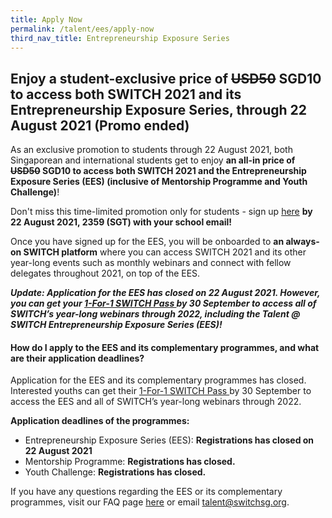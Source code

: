 ```yaml
---
title: Apply Now
permalink: /talent/ees/apply-now
third_nav_title: Entrepreneurship Exposure Series
---
```

## Enjoy a student-exclusive price of ~~USD50~~ SGD10 to access both SWITCH 2021 and its Entrepreneurship Exposure Series, through 22 August 2021 (Promo ended)

As an exclusive promotion to students through 22 August 2021, both Singaporean and international students get to enjoy **an all-in price of ~~USD50~~ SGD10 to access both SWITCH 2021 and the Entrepreneurship Exposure Series (EES) (inclusive of Mentorship Programme and Youth Challenge)**!

Don't miss this time-limited promotion only for students - sign up [here](https://bit.ly/EESapply) **by 22 August 2021, 2359 (SGT) with your school email!**

Once you have signed up for the EES, you will be onboarded to **an always-on SWITCH platform** where you can access SWITCH 2021 and its other year-long events such as monthly webinars and connect with fellow delegates throughout 2021, on top of the EES.

***Update: Application for the EES has closed on 22 August 2021. However, you can get your [1-For-1 SWITCH Pass ](https://events.hubilo.com/switchsg/register)by 30 September to access all of SWITCH’s year-long webinars through 2022, including the Talent @ SWITCH Entrepreneurship Exposure Series (EES)!***

#### How do I apply to the EES and its complementary programmes, and what are their application deadlines?

Application for the EES and its complementary programmes has closed. Interested youths can get their [1-For-1 SWITCH Pass ](https://events.hubilo.com/switchsg/register)by 30 September to access the EES and all of SWITCH’s year-long webinars through 2022.

**Application deadlines of the programmes:**
* Entrepreneurship Exposure Series (EES): **Registrations has closed on 22 August 2021**
* Mentorship Programme: **Registrations has closed.**
* Youth Challenge: **Registrations has closed.**


If you have any questions regarding the EES or its complementary programmes, visit our FAQ page [here](https://www.switchsg.org/talent/ees/faq) or email talent@switchsg.org.